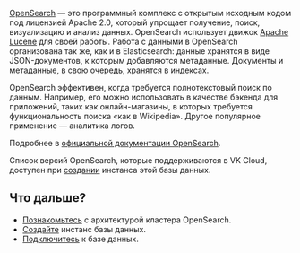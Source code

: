 [OpenSearch](https://opensearch.org/) —  это программный комплекс с открытым исходным кодом под лицензией Apache 2.0, который упрощает получение, поиск, визуализацию и анализ данных. OpenSearch использует движок [Apache Lucene](https://lucene.apache.org/) для своей работы. Работа с данными в OpenSearch организована так же, как и в Elasticsearch: данные хранятся в виде JSON-документов, к которым добавляются метаданные. Документы и метаданные, в свою очередь, хранятся в индексах.

OpenSearch эффективен, когда требуется полнотекстовый поиск по данным. Например, его можно использовать в качестве бэкенда для приложений, таких как онлайн-магазины, в которых требуется функциональность поиска «как в Wikipedia». Другое популярное применение — аналитика логов.

Подробнее в [официальной документации OpenSearch](https://opensearch.org/docs/latest/).

Список версий OpenSearch, которые поддерживаются в VK Cloud, доступен при [создании](../../../instructions/create/) инстанса этой базы данных.

## Что дальше?

- [Познакомьтесь](../../../concepts/cloud-architecture) с архитектурой кластера OpenSearch.
- [Создайте](../../../instructions/create/) инстанс базы данных.
- [Подключитесь](../../../instructions/connect) к базе данных.
